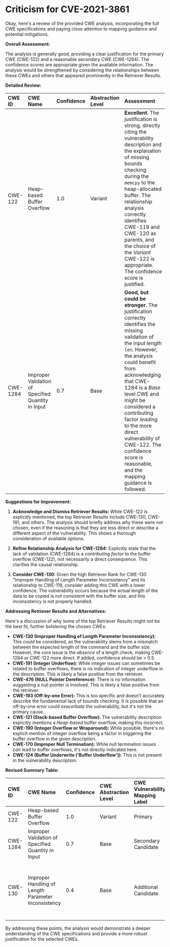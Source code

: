 # Criticism for CVE-2021-3861

Okay, here's a review of the provided CWE analysis, incorporating the full CWE specifications and paying close attention to mapping guidance and potential mitigations.

**Overall Assessment:**

The analysis is generally good, providing a clear justification for the primary CWE (CWE-122) and a reasonable secondary CWE (CWE-1284). The confidence scores are appropriate given the available information. The analysis would be strengthened by considering the relationships between these CWEs and others that appeared prominently in the Retriever Results.

**Detailed Review:**

| CWE ID  | CWE Name                        | Confidence | Abstraction Level | Assessment                                                                                                                                                                                                                                                                                                                                 |
| :------- | :------------------------------- | :--------- | :----------------- | :------------------------------------------------------------------------------------------------------------------------------------------------------------------------------------------------------------------------------------------------------------------------------------------------------------------------------------------ |
| CWE-122  | Heap-based Buffer Overflow        | 1.0        | Variant            | **Excellent.** The justification is strong, directly citing the vulnerability description and the explanation of missing bounds checking during the `memcpy` to the heap-allocated buffer. The relationship analysis correctly identifies CWE-119 and CWE-120 as parents, and the choice of the *Variant* CWE-122 is appropriate. The confidence score is justified.                                                                                                                                |
| CWE-1284 | Improper Validation of Specified Quantity in Input | 0.7        | Base            | **Good, but could be stronger.** The justification correctly identifies the missing validation of the input length `len`.  However, the analysis could benefit from acknowledging that CWE-1284 is a *Base* level CWE and might be considered a contributing factor *leading* to the more direct vulnerability of CWE-122. The confidence score is reasonable, and the mapping guidance is followed.                                                                        |

**Suggestions for Improvement:**

1.  **Acknowledge and Dismiss Retriever Results:** While CWE-122 is explicitly mentioned, the top Retriever Results include CWE-130, CWE-191, and others. The analysis should briefly address why these were *not* chosen, even if the reasoning is that they are less direct or describe a different aspect of the vulnerability. This shows a thorough consideration of available options.

2.  **Refine Relationship Analysis for CWE-1284:** Explicitly state that the lack of validation (CWE-1284) is a *contributing factor* to the buffer overflow (CWE-122), not necessarily a direct consequence.  This clarifies the causal relationship.

3. **Consider CWE-130:** Given the high Retriever Rank for CWE-130 "Improper Handling of Length Parameter Inconsistency" and its relationship to CWE-119, consider adding this CWE with a lower confidence. The vulnerability occurs because the actual length of the data to be copied is not consistent with the buffer size, and this inconsistency is not properly handled.

**Addressing Retriever Results and Alternatives:**

Here's a discussion of why some of the top Retriever Results might *not* be the best fit, further bolstering the chosen CWEs:

*   **CWE-130 (Improper Handling of Length Parameter Inconsistency):** This *could* be considered, as the vulnerability stems from a mismatch between the expected length of the command and the buffer size. However, the core issue is the *absence* of a length check, making CWE-1284 or CWE-122 more direct. If added, confidence should be < 0.5.
*   **CWE-191 (Integer Underflow):** While integer issues can sometimes be related to buffer overflows, there is no indication of integer underflow in the description. This is likely a false positive from the retriever.
*   **CWE-476 (NULL Pointer Dereference):** There is no information suggesting a null pointer is involved. This is likely a false positive from the retriever.
*   **CWE-193 (Off-by-one Error):** This is too specific and doesn't accurately describe the fundamental lack of bounds checking.  It is possible that an off-by-one error could *exacerbate* the vulnerability, but it's not the primary cause.
*   **CWE-121 (Stack-based Buffer Overflow):** The vulnerability description explicitly mentions a *Heap-based* buffer overflow, making this incorrect.
*   **CWE-190 (Integer Overflow or Wraparound):** While possible, there's no explicit mention of integer overflow being a factor in triggering the buffer overflow in the given description.
*   **CWE-170 (Improper Null Termination):** While null termination issues *can* lead to buffer overflows, it's not directly indicated here.
*    **CWE-124 (Buffer Underwrite ('Buffer Underflow'))**: This is not present in the vulnerability description.

**Revised Summary Table:**

| CWE ID  | CWE Name                        | Confidence | CWE Abstraction Level | CWE Vulnerability Mapping Label | CWE-Vulnerability Mapping Notes                                                                                                                                                                       |
| :------- | :------------------------------- | :--------- | :----------------- | :------------------------------ | :---------------------------------------------------------------------------------------------------------------------------------------------------------------------------------------------------- |
| CWE-122  | Heap-based Buffer Overflow        | 1.0        | Variant            | Primary                       | Allowed                                                                                                                                                                                               |
| CWE-1284 | Improper Validation of Specified Quantity in Input | 0.7        | Base            | Secondary Candidate                       | Allowed, Contributing factor                                                                                                                                                        |
| CWE-130 | Improper Handling of Length Parameter Inconsistency | 0.4        | Base            | Additional Candidate  | Allowed, related to the lack of checking length parameter, could contribute the exploit                                                                                                                                                        |

By addressing these points, the analysis would demonstrate a deeper understanding of the CWE specifications and provide a more robust justification for the selected CWEs.